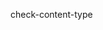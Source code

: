 check-content-type
<title>a://: Responsible use of Copilot Autofix for code scanning
shortTitle: Copilot Autofix for code scanning
intro: Learn how GitHub uses AI to suggest potential fixes for {% data variables.product.prodname_code_scanning %} alerts and find out how best to mitigate limitations in the AI suggestions.
allowTitleToDifferFromFilename: true
product: '{% data reusables.rai.code-scanning.gated-feature-autofix %}'
versions:
  feature: code-scanning-autofix
type: rai
topics:
  - Code Security
  - Code scanning
  - CodeQL
  - AI
redirect_from:
  - /code-security/code-scanning/managing-code-scanning-alerts/about-autofix-for-codeql-code-scanning
---

## About {% data variables.product.prodname_copilot_autofix_short %} for {% data variables.product.prodname_code_scanning %}

{% data variables.product.prodname_copilot_autofix %} is an expansion of {% data variables.product.prodname_code_scanning %} that provides users with targeted recommendations to help them fix {% data variables.product.prodname_code_scanning %} alerts so they can avoid introducing new security vulnerabilities. The potential fixes are generated automatically by large language models (LLMs) using data from the codebase and from {% data variables.product.prodname_code_scanning %} analysis. {% data variables.product.prodname_copilot_autofix %} is available for {% data variables.product.prodname_codeql %} analysis, and supports the third-party tool ESLint (third-party support is in {% data variables.release-phases.public_preview %} and subject to change).

{% data reusables.rai.code-scanning.copilot-autofix-note %}

{% data variables.product.prodname_copilot_autofix_short %} generates potential fixes that are relevant to the existing source code and translates the description and location of an alert into code changes that may fix the alert. {% data variables.product.prodname_copilot_autofix_short %} uses internal {% data variables.product.prodname_copilot %} APIs interfacing with the large language model {% data variables.copilot.copilot_gpt_4o %} from OpenAI, which has sufficient generative capabilities to produce both suggested fixes in code and explanatory text for those fixes.

{% data variables.product.prodname_copilot_autofix_short %} is allowed by default and enabled for every repository using {% data variables.product.prodname_codeql %}, but you can choose to opt out and disable {% data variables.product.prodname_copilot_autofix_short %}. To learn how to disable {% data variables.product.prodname_copilot_autofix_short %} at the enterprise, organization and repository levels, see [AUTOTITLE](/code-security/code-scanning/managing-code-scanning-alerts/disabling-autofix-for-code-scanning).

In an organization's security overview dashboard, you can view the total number of code suggestions generated on open and closed pull requests in the organization for a given time period. For more information, see [AUTOTITLE](/code-security/security-overview/viewing-security-insights#autofix-suggestions).

## Developer experience

{% data variables.product.prodname_code_scanning_caps %} users can already see security alerts to analyze their pull requests. However, developers often have little training in secure coding so fixing these alerts requires substantial effort. They must first read and understand the alert location and description, and then use that understanding to edit the source code to fix the vulnerability.

{% data variables.product.prodname_copilot_autofix_short %} lowers the barrier of entry to developers by combining information on best practices with details of the codebase and alert to suggest a potential fix to the developer. Instead of starting with a search for information about the vulnerability, the developer starts with a code suggestion that demonstrates a potential solution for their codebase. The developer evaluates the potential fix to determine whether it is the best solution for their codebase and to ensure that it maintains the intended behavior.

After committing a suggested fix or modified fix, the developer should always verify that continuous integration testing (CI) for the codebase continues to pass and that the alert is shown as resolved before they merge their pull request.

## Supported languages for {% data variables.product.prodname_codeql %} {% data variables.product.prodname_code_scanning %}

{% data variables.product.prodname_copilot_autofix_short %} supports fix generation for a subset of queries included in the default and security-extended {% data variables.product.prodname_codeql %} query suites for {% data variables.code-scanning.codeql_autofix_languages %}. For more information on these query suites, see [AUTOTITLE](/code-security/code-scanning/managing-your-code-scanning-configuration/codeql-query-suites#built-in-codeql-query-suites).

## Suggestion generation process

When {% data variables.product.prodname_copilot_autofix_short %} is enabled for a repository, {% data variables.product.prodname_code_scanning %} alerts that are identified send input to the LLM. If the LLM can generate a potential fix, the fix is shown as a suggestion.

{% data variables.product.prodname_dotcom %} sends the LLM a variety of data from the {% data variables.product.prodname_code_scanning %} analysis. For example:

* {% data variables.product.prodname_codeql %} alert data in SARIF format. For more information, see “[AUTOTITLE](/code-security/code-scanning/integrating-with-code-scanning/sarif-support-for-code-scanning).”
* Code from the current version of the branch.
    * Short snippets of code around each source location, sink location, and any location referenced in the alert message or included on the flow path.
    * First ~10 lines from each file involved in any of those locations.
* Help text for the {% data variables.product.prodname_codeql %} query that identified the problem. For examples, see “[{% data variables.product.prodname_codeql %} query help](https://codeql.github.com/codeql-query-help/).”

Any {% data variables.product.prodname_copilot_autofix_short %} suggestions are generated and stored within the {% data variables.product.prodname_code_scanning %} backend. They are displayed as suggestions. No user interaction is needed beyond enabling {% data variables.product.prodname_code_scanning %} on the codebase and creating a pull request.

The process of generating fixes does not gather or utilize any customer data beyond the scope outlined above. Therefore, the use of this feature is governed by the existing terms and conditions associated with {% data variables.product.prodname_AS %}. Moreover, data handled by {% data variables.product.prodname_copilot_autofix_short %} is strictly not employed for LLM training purposes. For more information on {% data variables.product.prodname_AS %} terms and conditions, see [AUTOTITLE](/free-pro-team@latest/site-policy/github-terms/github-terms-for-additional-products-and-features#advanced-security){% ifversion fpt %}.{% else %} in the Free, Pro, & Team documentation.{% endif %}

## Quality of suggestions

{% data variables.product.prodname_dotcom %} uses an automated test harness to continuously monitor the quality of suggestions from {% data variables.product.prodname_copilot_autofix_short %}. This allows us to understand how the suggestions generated by the LLM change as the model develops.

The test harness includes a set of over 2,300 alerts from a diverse set of public repositories where the highlighted code has test coverage. Suggestions for these alerts are tested to see how good they are, that is, how much a developer would need to edit them before committing them to the codebase. For many of the test alerts, suggestions generated by the LLM could be committed as-is to fix the alert while continuing to successfully pass all the existing CI tests.

In addition, the system is stress-tested to check for any potential harm (often referred to as red teaming), and a filtering system on the LLM helps prevent potentially harmful suggestions being displayed to users.

### How GitHub tests suggestions

We test the effectiveness of suggestions by merging all suggested changes, unedited, before running {% data variables.product.prodname_code_scanning %} and the repository's unit tests on the resulting code.

1. Was the {% data variables.product.prodname_code_scanning %} alert fixed by the suggestion?
1. Did the fix introduce any new {% data variables.product.prodname_code_scanning %} alerts?
1. Did the fix introduce any syntax errors that {% data variables.product.prodname_code_scanning %} can detect?
1. Has the fix changed the output of any of the repository tests?

In addition, we spot check many of the successful suggestions and verify that they fix the alert without introducing new problems. When one or more of these checks failed, our manual triage showed that in many cases the proposed fix was nearly correct but needed some minor modifications that a user could identify and manually perform.

### Effectiveness on other projects

The test set contains a broad range of different types of projects and alerts. We predict that suggestions for other projects using languages supported by {% data variables.product.prodname_copilot_autofix_short %} should follow a similar pattern.

* {% data variables.product.prodname_copilot_autofix_short %} is likely to add a code suggestion to the majority of alerts.
* When developers evaluate the suggestions we expect that the majority of fixes can be committed without editing or with minor updates to reflect the wider context of the code.
* A small percentage of suggested fixes will reflect a significant misunderstanding of the codebase or the vulnerability.

However, each project and codebase is unique, so developers may need to edit a larger percentage of suggested fixes before committing them. {% data variables.product.prodname_copilot_autofix_short %} provides valuable information to help you resolve {% data variables.product.prodname_code_scanning %} alerts, but ultimately it remains your responsibility to evaluate the proposed change and ensure the security and accuracy of your code.

> [!NOTE]
> Fix generation for supported languages is subject to LLM operational capacity. In addition, each suggested fix is tested before it is added to a pull request. If no suggestion is available, or if the suggested fix fails internal testing, then no suggestion is displayed.

## Limitations of suggestions

When you review a suggestion from {% data variables.product.prodname_copilot_autofix_short %}, you must always consider the limitations of AI and edit the changes as needed before you accept the changes. You should also consider updating the CI testing and dependency management for a repository before enabling {% data variables.product.prodname_copilot_autofix_short %} for {% data variables.product.prodname_code_scanning %}. For more information, see [Mitigating the limitations of suggestions](#mitigating-the-limitations-of-suggestions).

### Limitations of code suggestions

* _Human languages:_ The system primarily uses English data, including the prompts sent to the system, the code seen by the LLMs in their datasets, and the test cases used for internal evaluation. Suggestions generated by the LLM may have a lower success rate for source code and comments written in other languages and using other character sets.
* _Syntax errors:_ The system may suggest fixes that are not syntactically correct code changes, so it is important to run syntax checks on pull requests.
* _Location errors:_ The system may suggest fixes that are syntactically correct code but are suggested at the incorrect location, which means that if a user accepts a fix without editing the location they will introduce a syntax error.
* _Semantic errors_: The system may suggest fixes that are syntactically valid but that change the semantics of the program. The system has no understanding of the programmer or codebase’s intent in how the code should behave. Having good test coverage helps developers verify that a fix does not change the behavior of the codebase.
* _Security vulnerabilities and misleading fixes:_ The system may suggest fixes that fail to remediate the underlying security vulnerability and/or introduce new security vulnerabilities.
* _Partial fixes:_ The system may suggest fixes that only partially address the security vulnerability, or only partially preserve the intended code functionality. The system sees only a small subset of the code in the codebase and does not always produce globally optimal or correct solutions.

### Limitations of dependency suggestions

Sometimes a suggested fix includes a change in the dependencies of the codebase. If you use a dependency management system, any changes will be highlighted automatically for the developer to review. Before merging a pull request always verify that any dependency changes are secure and maintain the intended behavior of the codebase.

* _New or updated dependencies:_ The system may suggest adding or updating software dependencies as part of a suggested fix. For example, by suggesting changing the `package.json` file for JavaScript projects to add dependencies from npm.
* _Unsupported or insecure dependencies:_ The system does not know which versions of an existing dependency are supported or secure.
* _Fabricated dependencies:_ The system has incomplete knowledge of the dependencies published in the wider ecosystem. This can lead to suggestions that add a new dependency on malicious software that attackers have published under a statistically probable dependency name.

## Mitigating the limitations of suggestions

The best way to mitigate the limitations of suggestions from {% data variables.product.prodname_copilot_autofix_short %} is to follow best practices. For example, using CI testing of pull requests to verify functional requirements are unaffected and using dependency management solutions, such as the dependency review API and action. For more information, see “[AUTOTITLE](/code-security/supply-chain-security/understanding-your-software-supply-chain/about-dependency-review).”

It is important to remember that the author of a pull request retains responsibility for how they respond to review comments and suggested code changes, whether proposed by colleagues or automated tools. Developers should always look at suggestions for code changes critically. If needed, they should edit the suggested changes to ensure that the resulting code and application are correct, secure, meet performance criteria, and satisfy all other functional and non-functional requirements for the application.

{% data reusables.rai.code-scanning.copilot-workspaces-prs-autofix-note %}

## Next steps

* [AUTOTITLE](/code-security/code-scanning/managing-code-scanning-alerts/about-code-scanning-alerts)
* [AUTOTITLE](/code-security/code-scanning/managing-code-scanning-alerts/triaging-code-scanning-alerts-in-pull-requests#working-with-autofix-suggestions-for-alerts-on-a-pull-request)
* [AUTOTITLE](/code-security/code-scanning/managing-code-scanning-alerts/resolving-code-scanning-alerts#generating-suggested-fixes-for-code-scanning-alerts)
* [AUTOTITLE](/code-security/code-scanning/managing-code-scanning-alerts/disabling-autofix-for-code-scanning)
